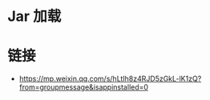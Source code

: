 # Jar 加载

# 链接

- https://mp.weixin.qq.com/s/hLtIh8z4RJD5zGkL-lK1zQ?from=groupmessage&isappinstalled=0